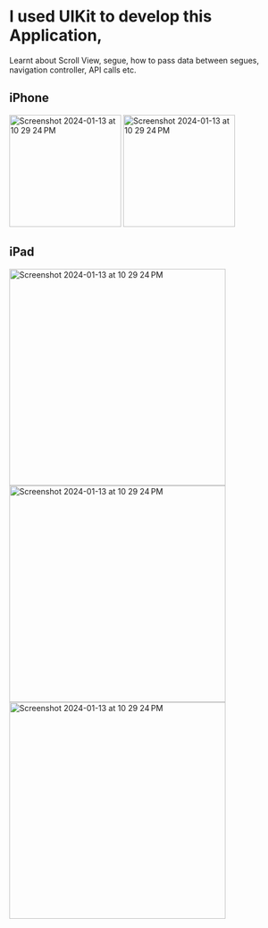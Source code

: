 # I used UIKit to develop this Application, 
Learnt about Scroll View, segue, how to pass data between segues, navigation controller, API calls etc.

## iPhone

<img width="200" alt="Screenshot 2024-01-13 at 10 29 24 PM" src="https://github.com/vishalkashyap247/Cassini-iOS-App/assets/103761502/17d3cefc-12b9-4577-a525-a6017b1f14fb">
<img width="200" alt="Screenshot 2024-01-13 at 10 29 24 PM" src="https://github.com/vishalkashyap247/Cassini-iOS-App/assets/103761502/5bd1333c-8d7e-4a06-96b5-7c10c61bf7ea">

## iPad
<img width="387" alt="Screenshot 2024-01-13 at 10 29 24 PM" src="https://github.com/vishalkashyap247/Cassini-iOS-App/assets/103761502/b8efd463-034a-4ac7-8ed3-9537fb9c0959">
<img width="387" alt="Screenshot 2024-01-13 at 10 29 24 PM" src="https://github.com/vishalkashyap247/Cassini-iOS-App/assets/103761502/3db5835e-b454-46b8-8e3d-414544b0db38">
<img width="387" alt="Screenshot 2024-01-13 at 10 29 24 PM" src="https://github.com/vishalkashyap247/Cassini-iOS-App/assets/103761502/eb31d53b-c1ae-4eaa-96e7-0db277942ec0">
